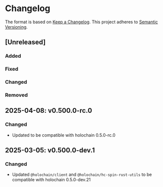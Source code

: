 # Changelog

The format is based on [Keep a Changelog](https://keepachangelog.com/en/1.0.0/). This project adheres to [Semantic Versioning](https://semver.org/spec/v2.0.0.html).

## \[Unreleased\]

### Added
### Fixed
### Changed
### Removed

## 2025-04-08: v0.500.0-rc.0

### Changed
- Updated to be compatible with holochain 0.5.0-rc.0

## 2025-03-05: v0.500.0-dev.1

### Changed
- Updated `@holochain/client` and `@holochain/hc-spin-rust-utils` to be compatible with holochain 0.5.0-dev.21
